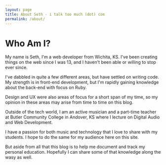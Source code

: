 ```yaml
---
layout: page
title: About Seth - i talk too much (dot) com
permalink: /about/
---
```


Who Am I?
===============

My name is Seth, I'm a web developer from Wichita, KS. I've been creating things on the web since I was 13, and I haven't been able or willing to stop ever since.

I've dabbled in quite a few different areas, but have settled on writing code. My strength is in front-end development, but I'm rapidly gaining knowledge about the back-end with focus on Ruby.

Design and UX were also areas of focus for a short span of my time, so my opinion in these areas may arise from time to time on this blog.

Outside of the tech world, I am an active musician and a part-time teacher at Butler Community College in Andover, KS where I lecture on Digital Audio and Web Development.

I have a passion for both music and technology that I love to share with my students. I hope to do the same for my audience here on this site.

But aside from all that this blog is to help me document and track my personal education. Hopefully I can share some of that knowledge along the wasy as well.
